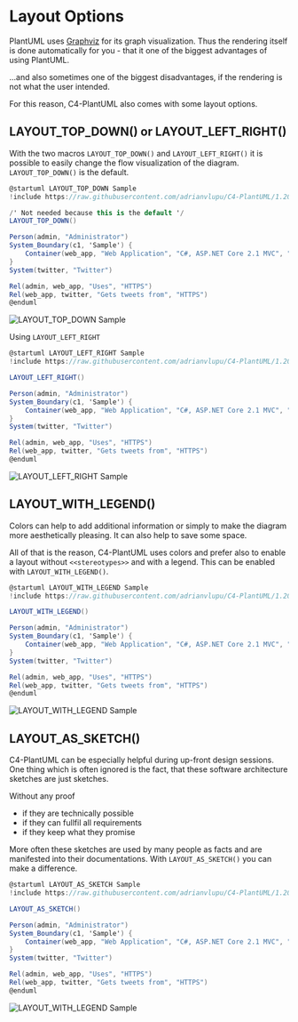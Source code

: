 # Layout Options

PlantUML uses [Graphviz](https://www.graphviz.org/) for its graph visualization. Thus the rendering itself is done automatically for you - that it one of the biggest advantages of using PlantUML.

...and also sometimes one of the biggest disadvantages, if the rendering is not what the user intended.

For this reason, C4-PlantUML also comes with some layout options.

## LAYOUT_TOP_DOWN() or LAYOUT_LEFT_RIGHT()

With the two macros `LAYOUT_TOP_DOWN()` and `LAYOUT_LEFT_RIGHT()` it is possible to easily change the flow visualization of the diagram. `LAYOUT_TOP_DOWN()` is the default.

```csharp
@startuml LAYOUT_TOP_DOWN Sample
!include https://raw.githubusercontent.com/adrianvlupu/C4-PlantUML/1.2019.09/C4_Container.puml

/' Not needed because this is the default '/
LAYOUT_TOP_DOWN()

Person(admin, "Administrator")
System_Boundary(c1, 'Sample') {
    Container(web_app, "Web Application", "C#, ASP.NET Core 2.1 MVC", "Allows users to compare multiple Twitter timelines")
}
System(twitter, "Twitter")

Rel(admin, web_app, "Uses", "HTTPS")
Rel(web_app, twitter, "Gets tweets from", "HTTPS")
@enduml
```

![LAYOUT_TOP_DOWN Sample](http://www.plantuml.com/plantuml/png/xLXhRziw4ltkNy7hV6W3E8sJFfhDEaRzK1vOnmaiPRDtsy9Wf74iN9aKIBgkTzl_laD9PcGpMa7sRJvT1aWKSURCcI5r-FWa5HLgFejghqYFHrn8VDWhRRNQRm5CGWR46JZNpj0Rdz_WhzxDu6P4ziwJLaCaLosZa3rMnFIStkKmHNIl_ksGe-DQJVuHifWAEYDeHEUHyk2xwaJX8vi1KyJ7No3oPWj1u_imK5Dot6pcti_ezskGaZw26_u7oD7xPjvBWAyeUuo0_BT6iBc82bmjOpZdJAKUnqcFdDA0Bp0vCg6HXDhFF4n72Bx889AoahqFIKlUQ2ZxRJx0psSvjLeFVCu2AfRjzehV1ei2paqhmWQFTqbBtdQv240KlTSZ2YIWSWg1flcA3EYIprMr8OuuCXvqVh-vyyOTT-p-m_5wbxcK7wZ_nwFGoMOy7CVfzdivYobbmKA4IW4ZIip1dY0wko6T0Qdt-2pqYKkP9DTklPRE5JBXNFzfJT2E-3hCcO2WVKy5mtgUjWvrHvlq15050PeB4eJIdqiPSjOW322GH77o0EGRZS90MzL-0nOyfMZoNUNgtToE-pVtG_IB4r-k59yXhXvZXDsq7pZdtdXqTN7faGWcIhk8y76gSXvO-6uwAqAe-l5cZilNCCOCg6mG64Vq0QBzt8TGFplBtjR9sWoaacH-vO3wGS_8vu79vxJtQt44p6m44TKfosaOLqmKNSShJaUD5UZn6ZrJqhDwVP-iZFCTne-SQlAcB9N2AF2dRATuNzZXOKlYTtow8PJjpndyrzQXxcyV7jRNQe3S9eBF6cZ6SsETqRQx6gH-SD2kxvTYcCHiCDl6eAxLhOkV_EkLW_Qs2Tfzcc7hu40pB8UoUPOO6V0rz27W5_Z0nJR5nAoBi7OlwlCrDJ6sB2vYba7kNkHDulrjYgk5rQfmV_VI5cFp1IiWMXow7C9cM9h6HldkjYdVtQsLuDtknIj2Zeie5jCl1R2vtLKgss2Rikabsafli7lXYh5XeWg85eSkW2XXEAXKlj4svTER6pl7qUxr-p_WA5w55IpEenp39bcUoTCEcbn254Fb0nWw6tL8OFb-fhNauFCq309WN_i7ISUQprs9pzqpFgCIdz4pFeCIdq7canmNVHx3AUaG6IOxHCadQa45FYobWjaRDBaLuOoA9O48zC5FdX9lQXcIa16fiRI7EuzZBXGYvfnkWSSOWB9WqrTcU-jeINpE63v1G1GdgYJC5LF00hIbyo04vcCUpZSGomSUB1jwepyboOY7FesIk8opWwStSKAeWP0o359YVAwIPpvP3nx0DuXuh3D1I8fbsVRmVkkCt9lXk7knEhatJzuTV-oQVkTVdZCQTWPZo_33YVunXkxlhkTSv_gFZZwSTFisa6NujwHLlIieE1xhpuUpTji-l9kJhdrVaPYM6dGtJgGR5R5FpisFRxiVpWjFyl0ToJ4QZL-Ginc5Kl8d7VrJI3wT_Y_2sKoO8gflUn_FUytoEhyWPtksbzTvztkK-ollSZnmBfnXlpRLkY5DYhK87e45wTr1xSSPMMluluT6v4VjHsjZPhGp2vBEqiJ4P5TakofvtccZ4crjcAdeEgWnB08rJfXGafPzwVAAE9dGLzN3X725sv0qmxMRYZ8m_H20zCNpg5_O5xQoA8YmoNViV5SLEEUKnuQsaNTBe2ISYUScereX2_Cvs-GDs6x4hGWstsqhNqv-vygNXDlXsj1Gh7XxI3wdViMNVDll0NkSAOhKX2IBK4r3HjJBxGfz4xnW7-XjxFAssUJz7Pty226Hi36Ymf-62id8nie1MQIu-9JUbXxAD5KY5PrCjjyizd3HwrmDdL5kz_RkxKc___vFshsPEhx88ctIATzR_BKyLr-UqScgS8PhnldNBE962spzDATkMw2gtgkJ_7pDYrWL7aRGToUq8VuskTrbtoHKNVcDQqNnDraKoVuivam_vsNVE9KBVcxTU5s-SC0-YQEv9F5souGXMx1CkBQiwnWvPTz5lAzlRuOeYpdnFddVxPut_oJnDjdj9jvxpQGLABR9eL2nF-9vgd_oonJxByL6ApCEbbKs1NwLhcVmlrhNJHv5kfvrlxok5vF3bfqtQJ0BaK2ze_-6KWcgkC0RyCrDkt-4HYwTQILB--hxwPURMxaMy32cSOoMz_10Ed4SXNwogwpZgzvUWtJSspT3nqCN0UJupH6v_cTFztMYY2yacKiafGLGqwPeCfj7AjGXFPHR1OAeS0OHnf98yMT6yhLAEn4dCyFEsWYYLN9FjEuaI1tlqlDkNRJIHgRt2UO2bCH_GV_Hryzvbq_0Wlai-Xy0 "LAYOUT_TOP_DOWN Sample")

Using `LAYOUT_LEFT_RIGHT`

```csharp
@startuml LAYOUT_LEFT_RIGHT Sample
!include https://raw.githubusercontent.com/adrianvlupu/C4-PlantUML/1.2019.09/C4_Container.puml

LAYOUT_LEFT_RIGHT()

Person(admin, "Administrator")
System_Boundary(c1, 'Sample') {
    Container(web_app, "Web Application", "C#, ASP.NET Core 2.1 MVC", "Allows users to compare multiple Twitter timelines")
}
System(twitter, "Twitter")

Rel(admin, web_app, "Uses", "HTTPS")
Rel(web_app, twitter, "Gets tweets from", "HTTPS")
@enduml
```

![LAYOUT_LEFT_RIGHT Sample](http://www.plantuml.com/plantuml/png/xLfjRziu4lwkNy5rFgG1dCP9NvhD9SRwHMc2Svp0KYwtrnO6ROrZOMLI8Ecwlcl_-mrbcP7D28BaDfzM1c9Pd7dccI7ry0NvGoegr7mMEVkamoCk9Dxi5LwEyri0av01SNlkZTltXvUt-ATpsxiTaBtBv78GoLFBA6IF9J5zjtFLNo5wr_znoV69uyY_GXPJGMS4ZUWyKZvyKwqeV6GpO8gCyG-8hDb2qFWX3DIKd3GQcUSp-kq6fAIFu8N_1NByhf7r4Z1Mb3r6GFxd4BmyH0MkbZ5SSgPM7YT9YvpIW2ymEJAXaGJdHnQc9GHVf119MSdU--HAdcWe-sasm8zdEPsVZ_YS1LGicyqrloqMEPmRLeGj7c-JAtdQvY80aVTSzoYGWCef19hcFkdH9P-hSbqSSMJSQ_rvU-yFMzxG-wVhTwuoAO_e-Az7ePDDURYks-vsCXPJoeA529K2HfIOWpr0T7PzEWDIw_1PE2OUPPBSU3LdDLR8X7FzTJxXUlpeC1S2WkO35GphUNP-f1kQf2E0AWZGN90WbEEvb25dTS800aaK9oCWNsaK1jhA-GrOy9IYoNUTgtzxD-pUFlJHBqvykL8S6OUwZn5ssxxdNlh3mVN7Avz4C57QHOIFKvNnmCAtLwCYXB8lR-guV0L3p83AEe5XH4SG7MHUXDh5HVgqHZP689KazIi6r3TwH3uFJ3wjMh_aHy3C1X1HdRASXd79HD5rkEPqN5-3dcpGCoMzgDKEoDeuss3yo9acRyfIAeo2yPJj5EypEpewb_WUdsq9PVDJ2l_b_4YtDu-EQXirG6uJmMTrDEEPlavfsqrrKZiyRDOE2Z5COZQORMDGD-hMnbV-LUgGUDi4xJRDyFpmK3CiXh9v5XWPy0tqFk0REEAYIZ4nwsAioaLzjgOcHiNY8cOnvAv5tYRUhL9SBQnMXRkxbpOVcozOFj6Sq3P48SFYDBRATr-bVFTtLeBtknSl3pdEevXFtmOev7PVgcozAcNJKxILNc_tmkLZmqJb4yq9NG2Hmx1Ngdo3AkNJYnixny7FgLyEE8fNVWLpyx0nYaaMP_AqWYPN4CLGUWE6paOT4bX-a6ejEVmq3OC0s9VkOTAmuNDVu7F_ZC-Wm6VmZ4-lmAUN-YJRnJ6FuOoqY0oJ5QBa4xMW0c-MKi7iDPhSYN16nP9017hZ9y-8FxKCISY8r5ZQmvl7CHSA4JDETy1Z341PiEqhqxLrj2HZpXZUGK0K9weWp3LJm0AqfVCW13R6FDol89OZ7YphUg4_9KcFXsCQ9N4PPuTFJ-A4K1qXPHYiYF6vIkxvP3Du05yXuh7E124fbgNgvltE7NYt_M7xuthdtZXzU_AXRThTV_lkeD_g3It3zwVwOmozFptVlScq7n-_FsrtRI3ByFVaAdjMaBCzrgyFPysclNatErtxl28nBJHeR-r8jofYxvmR7zwqtr_cxkJX6v9ZD1g-86VJ2uNaJrlwaqj-DVnVXBCPC7bKttG-N7OQnNL-GSxsQ2-ky-xdA0_N_jMmvtvq-rrdgdL3cXIT21w11Qkp0-Vx1TcuyBUFHkIxy_ryQsGqKmko6gM9YSakptPTygpJLYMQsZ1LqKrGOvW7QfmmeIGj-z1bdxYfq9VLmuHmYTEGLOQR9nK5OFec03aMpwD-Pf_PsY8dmZRVeVjDbU1iAuzDtaQkb41XE1FFItgrH1OoSR39ss1LYTiHBBvLArzCVjVA5uQhVcneA9OyFIIVLdxvXtpLru0TpXH5QaAIHQYc8IFgvLQ5OnCyPnteRwtogYpo_e5EumWXaR0nec8y3HMIaVMr0x98SFNTwhJqIAvI9LBHoQJwOh63arxhkkyECgktjszEkzrtFsdrPkhu8fEqIQTuRL5-UlvxUaOdgy8fhkddNpE96osmzTFikcs1AdkkJhBZDIjYPNZOWbwPqBRuM-IgoxwLK7dbDwubnTzaaIVxivWpVP-LVUDKAFZPUUDLySG11oIEvfB4rQO9GpPdcl1iMTSnCig-YtZVtDtsKHOpudtwhjs-RFmayJRPxIRUUutaob5iaqEkOd_0_LJtz9Sfzj-AZLPMFnYhT0ZyAbrFuN-rhfiyB5stUBoyhkUGSwn_672ST0DAWrc8Z6ej_HrA9QZY0e_4jrVnu-CwsVVeB8vW_s3r3cVci0MCXZIE4US1HgGLnr4uJjQNDNpKsQkJbdVtkk_ww2A0dBm-9ZV_wkYsLXJnXIHpYMoq5Ee4jCZDvf4AjOpwABmA157X32AC9P7RZvJTAxLgH9pK31kT0KJhh9vetKkGEjwLxzzvQAMDJEiJp4TG4d-2_j87qLcNFu05yrdqVm00 "LAYOUT_LEFT_RIGHT Sample")

## LAYOUT_WITH_LEGEND()

Colors can help to add additional information or simply to make the diagram more aesthetically pleasing.
It can also help to save some space.

All of that is the reason, C4-PlantUML uses colors and prefer also to enable a layout without `<<stereotypes>>` and with a legend.
This can be enabled with `LAYOUT_WITH_LEGEND()`.

```csharp
@startuml LAYOUT_WITH_LEGEND Sample
!include https://raw.githubusercontent.com/adrianvlupu/C4-PlantUML/1.2019.09/C4_Container.puml

LAYOUT_WITH_LEGEND()

Person(admin, "Administrator")
System_Boundary(c1, 'Sample') {
    Container(web_app, "Web Application", "C#, ASP.NET Core 2.1 MVC", "Allows users to compare multiple Twitter timelines")
}
System(twitter, "Twitter")

Rel(admin, web_app, "Uses", "HTTPS")
Rel(web_app, twitter, "Gets tweets from", "HTTPS")
@enduml
```

![LAYOUT_WITH_LEGEND Sample](https://www.plantuml.com/plantuml/png/0/tLh_Szes5F-Tk_mF6kaTQPgK9EtQB2DS2JXDReHmu2phsXqdR06-6ScJv5AszN_Vast0-0lOG7FRdBi0rjFxlCzxalNqv7T2OYxTiOsQjG_t3thlyLQ_wJMrzrghWRfuxDYaK4BrryTj6rFvSDVSWvyZAHrnKIuFBJbo-oyDDYvZarkOVhPTnoqlIIlvEhCP5-hR_jfBzVXkQBC-jj4phQdTQIszTtqF_-htpViEkaJ5_MllAeO4VOCpo-ctUbCB2PvuLz6tjYkdjaM76vYhQ_MRbcz4z_PN3LIVdYa1yRj57Spn69baW5rRwkIBhDdMa8u9bSY0VuGl2quuTXujKuxGsSb9k66ClzmH8V2GTAq_2Jhz_cIvOvCC2JMl63S9z_oE9CTKG2EW90XYu_SXPourCmXVCofziRZ3bwtWn92O3cs2_jeh8BYwm90mENM8KkARVkOtYH4ssGGyZWRO5cIly3NYConn7ujTgAfnpYOpFJwJ_JVUvTzQ48pTdkDyJM5QgVIL6p6VLgjpKwFsfDX_4eD_xLt-xN0m4nhKU2NW9J4YPc1U2JNnbBaonnXsE3E8wNA2RcuRMg-hQntjNl_GrWwUxnL6bacGcDiDuZ0QvZqY_OC7IQtRw_wawVKRfM3XhtvamErhcdRLg8T5HfYQ4sv9IIYCHvSaJ23bgHOU4rIiix5bm9EA2dJNXHdiJoOqO4nzL0PCJJ25TCc9MNt4d48uBYfbrL15TKwm92Q8SsHQmd25i1WzGfGGKo39K9-WpzYsJ2MLYRP-t-urxXzRYhLaZgU3ISd0T4kD5L2VIKzJkzPxdTltD_h1SxHNiCb0AbtS6exaIbKb61RUEBH8daUkI_zmcUSAbtggPsgc1y_00LWSeMSsxXCRU7t7YNGvHQN5D2zUNfPU-08lIaMqD1cmGD3cAV7jdK7aWOLFDVGoe7-Y5G6JwWBkH1x8BqhLZt1NwNbH-grILcBLxCOgRtQ8ZTKlCRASJRoxY3DewWKSJu6Sz-Kin7OUuyjY4LW7ag7xipxe0XqU-jqE3sC3OXDeIOmHtTY4JxHSzYCGzN_rewzwvlfoEMag91jyy6p0sLWPnq8ZqMSIQpb2nUFZQbKPdSqTYJfyOrUXp3oLXfRkVhNkvgLKgHmVPwUK1f6BLmfaEcYBm0EgptZkSEM9rYgKV67R86eRKmHVvepUpdWcGwU3DtA7Jorv-MBOs3fu6s2o2NqAQiamksAN3loGczn3En-rXwrvvKPqlZqfvvknIWTjvgQbKi9yn9fRyze04pBLfw2M3BChTkd0dTpal2m-7xlErjGs0LLxYoTXbmAqCuQB7J2w8RP3kDWkLmTTI-kLIeRL3tJy4RR69g6_DOxL_KmUKCeULYfxoAUiir9P9v-ovafbpIHbgcPcC8TSe1eIbhSX4smW9nXKYgcGPFnIkR_DhJ7iiH2nYIfxYGkaZsAIoA98A6LUbwxhE8nBLK1Pz6eJvW04fcQqimWsnlOKjloKmZUW1vjckGxdbaeW1CBODIr23Q2YVIPyscVcz4ZjtqV86tQMWMqFc39wlBZZU1OTWKwX2YLA08QUzvqDbj5DyfdOpF7gVf9WvPcjAgHjhTEzR_MkteUhcUUlpzvUXSkUsY-wrcdLchqayJVdwYyitltGrRMxPQdJqpVdLur4fKdYFtZNfXNLnFAQciQC-iMrvHfQK9ECLult2ckQe-NFg3z18bnyEtdxwkhDzQeQ8Fa2bb5izvx4shIuHim-hwc_LMRxa-8RMniP9n4ZNzNVNjTFCldsIQnD6zxPV3ihMl-RNRkmyT_lsQqgsl6ZhSIYjkqTSlWbrht2tnMlR7oHS6PKFJpq3qGE3ojbJwgA_bOzee-FAl8V0q5hX6yrM8lynhIvN4Mpw2mhI_DYI3vOwa0URFNP9QPAMh2sRfSajJthujNYfJAjVrVLNESFI2nGkDww9aT9H56rIY8CdepsYNwYWK16u5NGFUsBp4molXnimZO1CXVZF5Oasz7rHb9cslF7I3wsYIYvc6O0NWMzMMotOhkps6v9lT6F4v-VlEukk36O4Daut6wZs-WdnpUPvcx22vXaLO3NSiuNtvqT_cdg5DNXbY2zzUU0gKTsnOMQsIvzvTbVC2MsGVHLnD4stgJM8Rl15eKd9vfOSWJxHlc4srPZZfwsKTKZsz1DTg4_GYV31fLWyLm8SsDamIPNWdk33ie9dbxuvX-3beNF5H8fF1XikvkjGzfOksrfdUNDvEjNvut6zplTJCxz6dfP8sk-k_ogHgf8BE-DiqjulsDjhlxViFp_dAy7hN6dL1VJ5VrFalhvqo_XTOoWL9kOesH_1K0jSk4ndM-LNMVVkbmgkvsHTJcRoMkCJig6PcvDoWoUtAkf1gv9ORwvMtUMwCofRfLrpBKa91w5fCTPeH1iPB4vjjHnHarzMaB2kif0Io6Q2XcdHwZalv1RUex-2jvWd0t-2UdtiEE0daVIHpN7iI4ZKFX5PTp-4QfrsozRcWvT8BndBq_HtSzrrLQpRJOHo1LgQOUSms1ZzVOd6hksj5GseK_KYtWSIMjCODqb0cpx6bXt8Fr6q1E8GQCwkfcnMfZr8A0dVDxeUhiBKafethfGyvv8C6D2r8SwUGXtUGTkTSVsFm00 "LAYOUT_WITH_LEGEND Sample")


## LAYOUT_AS_SKETCH()

C4-PlantUML can be especially helpful during up-front design sessions.
One thing which is often ignored is the fact, that these software architecture sketches are just sketches.

Without any proof

* if they are technically possible
* if they can fullfil all requirements
* if they keep what they promise

More often these sketches are used by many people as facts and are manifested into their documentations.
With `LAYOUT_AS_SKETCH()` you can make a difference.

```csharp
@startuml LAYOUT_AS_SKETCH Sample
!include https://raw.githubusercontent.com/adrianvlupu/C4-PlantUML/1.2019.09/C4_Container.puml

LAYOUT_AS_SKETCH()

Person(admin, "Administrator")
System_Boundary(c1, 'Sample') {
    Container(web_app, "Web Application", "C#, ASP.NET Core 2.1 MVC", "Allows users to compare multiple Twitter timelines")
}
System(twitter, "Twitter")

Rel(admin, web_app, "Uses", "HTTPS")
Rel(web_app, twitter, "Gets tweets from", "HTTPS")
@enduml
```

![LAYOUT_WITH_LEGEND Sample](https://www.plantuml.com/plantuml/png/0/tLh_Szes5F-Tk_mF6kaTQPgK9EtQB2DS2JXDReHmu2phsXqdR06-6ScJv5AszN_Vast0-0lOG7FRdBi0rjFxlCzxalNqv7T2OYxTiOsQjG_t3thlyLQ_wJMrzrghWRfuxDYaK4BrryTj6rFvSDVSWvyZAHrnKIuFBJbo-oyDDYvZarkOVhPTnoqlIIlvEhCP5-hR_jfBzVXkQBC-jj4phQdTQIszTtqF_-htpViEkaJ5_MllAeO4VOCpo-ctUbCB2PvuLz6tjYkdjaM76vYhQ_MRbcz4z_PN3LIVdYa1yRj57Spn69baW5rRwkIBhDdMa8u9bSY0VuGl2quuTXujKuxGsSb9k66ClzmH8V2GTAq_2Jhz_cIvOvCC2JMl63S9z_oE9CTKG2EW90XYu_SXPourCmXVCofziRZ3bwtWn92O3cs2_jeh8BYwm90mENM8KkARVkOtYH4ssGGyZWRO5cIly3NYConn7ujTgAfnpYOpFJwJ_JVUvTzQ48pTdkDyJM5QgVIL6p6VLgjpKwFsfDX_4eD_xLt-xN0m4nhKU2NW9J4YPc1U2JNnbBaonnXsE3E8wNA2RcuRMg-hQntjNl_GrWwUxnL6bacGcDiDuZ0QvZqY_OC7IQtRw_wawVKRfM3XhtvamErhcdRLg8T5HfYQ4sv9IIYCHvSaJ23bgHOU4rIiix5bm9EA2dJNXHdiJoOqO4nzL0PCJJ25TCc9MNt4d48uBYfbrL15TKwm92Q8SsHQmd25i1WzGfGGKo39K9-WpzYsJ2MLYRP-t-urxXzRYhLaZgU3ISd0T4kD5L2VIKzJkzPxdTltD_h1SxHNiCb0AbtS6exaIbKb61RUEBH8daUkI_zmcUSAbtggPsgc1y_00LWSeMSsxXCRU7t7YNGvHQN5D2zUNfPU-08lIaMqD1cmGD3cAV7jdK7aWOLFDVGoe7-Y5G6JwWBkH1x8BqhLZt1NwNbH-grILcBLxCOgRtQ8ZTKlCRASJRoxY3DewWKSJu6Sz-Kin7OUuyjY4LW7ag7xipxe0XqU-jqE3sC3OXDeIOmHtTY4JxHSzYCGzN_rewzwvlfoEMag91jyy6p0sLWPnq8ZqMSIQpb2nUFZQbKPdSqTYJfyOrUXp3oLXfRkVhNkvgLKgHmVPwUK1f6BLmfaEcYBm0EgptZkSEM9rYgKV67R86eRKmHVvepUpdWcGwU3DtA7Jorv-MBOs3fu6s2o2NqAQiamksAN3loGczn3En-rXwrvvKPqlZqfvvknIWTjvgQbKi9yn9fRyze04pBLfw2M3BChTkd0dTpal2m-7xlErjGs0LLxYoTXbmAqCuQB7J2w8RP3kDWkLmTTI-kLIeRL3tJy4RR69g6_DOxL_KmUKCeULYfxoAUiir9P9v-ovafbpIHbgcPcC8TSe1eIbhSX4smW9nXKYgcGPFnIkR_DhJ7iiH2nYIfxYGkaZsAIoA98A6LUbwxhE8nBLK1Pz6eJvW04fcQqimWsnlOKjloKmZUW1vjckGxdbaeW1CBODIr23Q2YVIPyscVcz4ZjtqV86tQMWMqFc39wlBZZU1OTWKwX2YLA08QUzvqDbj5DyfdOpF7gVf9WvPcjAgHjhTEzR_MkteUhcUUlpzvUXSkUsY-wrcdLchqayJVdwYyitltGrRMxPQdJqpVdLur4fKdYFtZNfXNLnFAQciQC-iMrvHfQK9ECLult2ckQe-NFg3z18bnyEtdxwkhDzQeQ8Fa2bb5izvx4shIuHim-hwc_LMRxa-8RMniP9n4ZNzNVNjTFCldsIQnD6zxPV3ihMl-RNRkmyT_lsQqgsl6ZhSIYjkqTSlWbrht2tnMlR7oHS6PKFJpq3qGE3ojbJwgA_bOzee-FAl8V0q5hX6yrM8lynhIvN4Mpw2mhI_DYI3vOwa0URFNP9QPAMh2sRfSajJthujNYfJAjVrVLNESFI2nGkDww9aT9H56rIY8CdepsYNwYWK16u5NGFUsBp4molXnimZO1CXVZF5Oasz7rHb9cslF7I3wsYIYvc6O0NWMzMMotOhkps6v9lT6F4v-VlEukk36O4Daut6wZs-WdnpUPvcx22vXaLO3NSiuNtvqT_cdg5DNXbY2zzUU0gKTsnOMQsIvzvTbVC2MsGVHLnD4stgJM8Rl15eKd9vfOSWJxHlc4srPZZfwsKTKZsz1DTg4_GYV31fLWyLm8SsDamIPNWdk33ie9dbxuvX-3beNF5H8fF1XikvkjGzfOksrfdUNDvEjNvut6zplTJCxz6dfP8sk-k_ogHgf8BE-DiqjulsDjhlxViFp_dAy7hN6dL1VJ5VrFalhvqo_XTOoWL9kOesH_1K0jSk4ndM-LNMVVkbmgkvsHTJcRoMkCJig6PcvDoWoUtAkf1gv9ORwvMtUMwCofRfLrpBKa91w5-0jnXKAmZSNcs5A76JNrQGa9goe37OLe8cIS7g6I_pfkwJdwAtX_SJRq9wJVmuu3UXv97zKSnuPyGA4NbMdxHwZMRRziQJfqWU2UlJn5Tp_NLLlDjjb485UeXHqo3eEDrRkVQEpQqbAvX3vHh-5n9AqnWLMN2B3jQs3TWVGRGKyW1etgu6R6Qc7MWu2Uy7cZw-qkI2cXUUj2pNiYmOm9KH_gt27SvHqurHtR_m00 "LAYOUT_WITH_LEGEND Sample")
